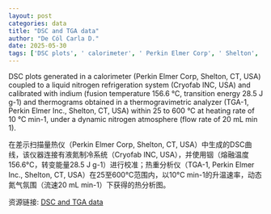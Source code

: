 ```yaml
---
layout: post
categories: data
title: "DSC and TGA data"
author: "De Cól Carla D."
date: 2025-05-30
tags: ['DSC plots', ' calorimeter', ' Perkin Elmer Corp', ' Shelton', ' CT', ' USA', ' liquid nitrogen refrigeration system', ' Cryofab INC', ' USA', ' indium', ' fusion temperature', ' transition energy', ' thermograms', ' thermogravimetric analyzer', ' TGA-1', ' Perkin Elmer Inc.', ' Shelton', ' CT', ' USA', ' heating rate', ' dynamic nitrogen atmosphere', ' flow rate']
---
```


DSC plots generated in a calorimeter (Perkin Elmer Corp, Shelton, CT, USA) coupled to a liquid nitrogen refrigeration system (Cryofab INC, USA) and calibrated with indium (fusion temperature 156.6 °C, transition energy 28.5 J g-1) and thermograms obtained in a thermogravimetric analyzer (TGA-1, Perkin Elmer Inc., Shelton, CT, USA) within 25 to 600 °C at heating rate of 10 °C min-1, under a dynamic nitrogen atmosphere (flow rate of 20 mL min 1).

在差示扫描量热仪（Perkin Elmer Corp, Shelton, CT, USA）中生成的DSC曲线，该仪器连接有液氮制冷系统（Cryofab INC, USA），并使用铟（熔融温度156.6°C，转变能量28.5 J g-1）进行校准；热重分析仪（TGA-1, Perkin Elmer Inc., Shelton, CT, USA）在25至600°C范围内，以10°C min-1的升温速率，动态氮气氛围（流速20 mL min-1）下获得的热分析图。

资源链接: [DSC and TGA data](https://doi.org/10.57760/sciencedb.25849)

